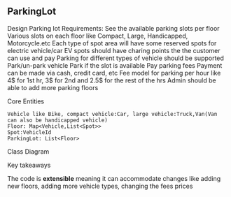 ## ParkingLot

Design Parking lot
Requirements:
See the available parking slots per floor
    Various slots on each floor like Compact, Large, Handicapped, Motorcycle.etc
    Each type of spot area will have some reserved spots for electric vehicle/car
    EV spots should have charing points the the customer can use and pay
    Parking for different types of vehicle should be supported
Park/un-park vehicle
    Park if the slot is available
Pay parking fees
    Payment can be made via cash, credit card, etc
    Fee model for parking per hour like 4$ for 1st hr, 3$ for 2nd and 2.5$ for the rest of the hrs
Admin should be able to add more parking floors

Core Entities

```
Vehicle like Bike, compact vehicle:Car, large vehicle:Truck,Van(Van can also be handicapped vehicle)
Floor: Map<Vehicle,List<Spot>>
Spot:VehicleId
ParkingLot: List<Floor>
```

Class Diagram


Key takeaways

The code is **extensible** meaning it can accommodate changes like adding new floors, adding more vehicle types, changing the fees prices



